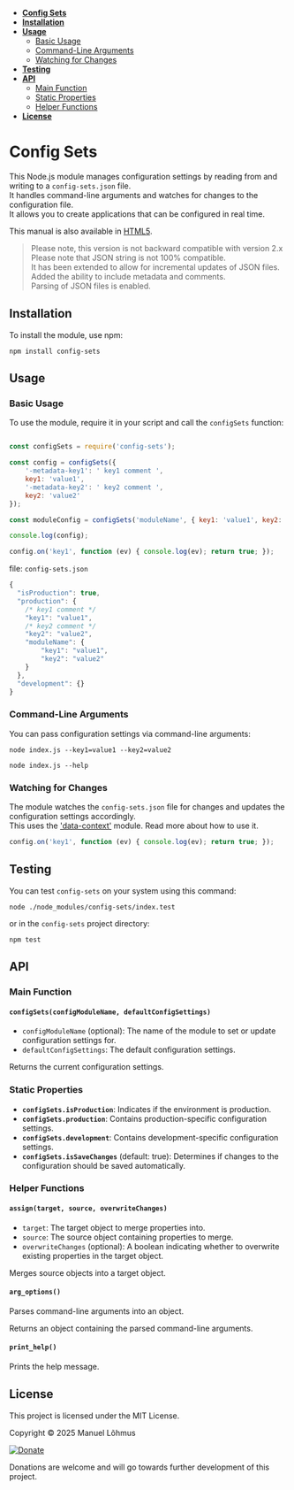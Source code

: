 ﻿<div class="row w-100">
<div class="col-3 d-none d-lg-inline">
<div class="sticky-top overflow-auto vh-100">
<div id="list-headers" class="list-group mt-5">

- [**Config Sets**](#config-sets)
- [**Installation**](#installation)
- [**Usage**](#usage)
  - [Basic Usage](#basic-usage)
  - [Command-Line Arguments](#command-line-arguments)
  - [Watching for Changes](#watching-for-changes)
- [**Testing**](#testing)
- [**API**](#api)
  - [Main Function](#main-function)
  - [Static Properties](#static-properties)
  - [Helper Functions](#helper-functions)
- [**License**](#license)
    
</div>
</div>
</div>
 
<div class="col">
<div class="p-2 markdown-body" data-bs-spy="scroll" data-bs-target="#list-headers" data-bs-offset="0" tabindex="0">

# Config Sets 

<!--[![npm-version](https://badgen.net/npm/v/config-sets)](https://www.npmjs.com/package/config-sets)-->

This Node.js module manages configuration settings by reading from and writing to a `config-sets.json` file.<br> 
It handles command-line arguments and watches for changes to the configuration file.<br> 
It allows you to create applications that can be configured in real time.<br>

This manual is also available in [HTML5](https://manuel-lohmus.github.io/config-sets/README.html).

> Please note, this version is not backward compatible with version 2.x<br>
> Please note that JSON string is not 100% compatible.<br>
> It has been extended to allow for incremental updates of JSON files.<br>
> Added the ability to include metadata and comments.<br>
> Parsing of JSON files is enabled.

## Installation

To install the module, use npm:

`npm install config-sets`

## Usage

### Basic Usage

To use the module, require it in your script and call the `configSets` function:

```javascript

const configSets = require('config-sets');

const config = configSets({ 
    '-metadata-key1': ' key1 comment ',
    key1: 'value1', 
    '-metadata-key2': ' key2 comment ',
    key2: 'value2' 
});

const moduleConfig = configSets('moduleName', { key1: 'value1', key2: 'value2' });

console.log(config);

config.on('key1', function (ev) { console.log(ev); return true; });

```

file: `config-sets.json` 
```javascript
{
  "isProduction": true,
  "production": {
    /* key1 comment */
    "key1": "value1",
    /* key2 comment */
    "key2": "value2",
    "moduleName": {
        "key1": "value1",
        "key2": "value2"
    }
  },
  "development": {}
}
```


### Command-Line Arguments

You can pass configuration settings via command-line arguments:

`node index.js --key1=value1 --key2=value2`

`node index.js --help`


### Watching for Changes

The module watches the `config-sets.json` file for changes and updates the configuration settings accordingly.<br>
This uses the ['data-context'](https://www.npmjs.com/package/data-context) module. Read more about how to use it.

```javascript
config.on('key1', function (ev) { console.log(ev); return true; });
```

## Testing

You can test `config-sets` on your system using this command:

`node ./node_modules/config-sets/index.test`

or in the `config-sets` project directory:

`npm test`

## API

### Main Function

#### `configSets(configModuleName, defaultConfigSettings)`

- `configModuleName` (optional): The name of the module to set or update configuration settings for.
- `defaultConfigSettings`: The default configuration settings.

Returns the current configuration settings.

### Static Properties

- **`configSets.isProduction`**: Indicates if the environment is production.
- **`configSets.production`**: Contains production-specific configuration settings.
- **`configSets.development`**: Contains development-specific configuration settings.
- **`configSets.isSaveChanges`** (default: true): Determines if changes to the configuration should be saved automatically.

### Helper Functions

#### `assign(target, source, overwriteChanges)`

- `target`: The target object to merge properties into.
- `source`: The source object containing properties to merge.
- `overwriteChanges` (optional): A boolean indicating whether to overwrite existing properties in the target object.

Merges source objects into a target object.

#### `arg_options()`

Parses command-line arguments into an object.

Returns an object containing the parsed command-line arguments.

#### `print_help()`

Prints the help message.

## License

This project is licensed under the MIT License.

Copyright &copy; 2025 Manuel Lõhmus

[![Donate](https://www.paypalobjects.com/en_US/i/btn/btn_donate_SM.gif)](https://www.paypal.com/donate?hosted_button_id=ESBQQHBB9LVWC)

Donations are welcome and will go towards further development of this project.

<br>
<br>
<br>
</div>
</div>
</div>